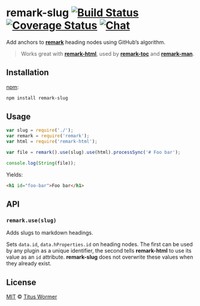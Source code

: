 # remark-slug [![Build Status][build-badge]][build-status] [![Coverage Status][coverage-badge]][coverage-status] [![Chat][chat-badge]][chat]

Add anchors to [**remark**][remark] heading nodes using GitHub’s
algorithm.

> Works great with [**remark-html**][remark-html],
> used by [**remark-toc**][remark-toc] and
> [**remark-man**][remark-man].

## Installation

[npm][]:

```bash
npm install remark-slug
```

## Usage

```javascript
var slug = require('./');
var remark = require('remark');
var html = require('remark-html');

var file = remark().use(slug).use(html).processSync('# Foo bar');

console.log(String(file));
```

Yields:

```html
<h1 id="foo-bar">Foo bar</h1>
```

## API

### `remark.use(slug)`

Adds slugs to markdown headings.

Sets `data.id`, `data.hProperties.id` on heading nodes.  The first can be
used by any plugin as a unique identifier, the second tells **remark-html**
to use its value as an `id` attribute. **remark-slug** does not overwrite
these values when they already exist.

## License

[MIT][license] © [Titus Wormer][author]

<!-- Definitions -->

[build-badge]: https://img.shields.io/travis/wooorm/remark-slug.svg

[build-status]: https://travis-ci.org/wooorm/remark-slug

[coverage-badge]: https://img.shields.io/codecov/c/github/wooorm/remark-slug.svg

[coverage-status]: https://codecov.io/github/wooorm/remark-slug

[chat-badge]: https://img.shields.io/gitter/room/wooorm/remark.svg

[chat]: https://gitter.im/wooorm/remark

[license]: LICENSE

[author]: http://wooorm.com

[npm]: https://docs.npmjs.com/cli/install

[remark]: https://github.com/wooorm/remark

[remark-html]: https://github.com/wooorm/remark-html

[remark-toc]: https://github.com/wooorm/remark-toc

[remark-man]: https://github.com/wooorm/remark-man
